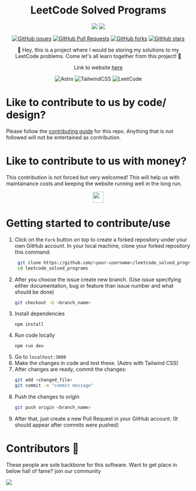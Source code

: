 <h1 align="center"> LeetCode Solved Programs </h1>
<div align="center">  
  
  ![](https://hits.dwyl.com/jsvigneshkanna/leetcode_solved_programs.svg?style=flat-square) ![](https://badges.frapsoft.com/os/v1/open-source.svg?v=103) 
  
  [![GitHub issues](https://img.shields.io/github/issues/jsvigneshkanna/leetcode_solved_programs?logo=github)](https://github.com/jsvigneshkanna/leetcode_solved_programs/issues) [![GitHub Pull Requests](https://img.shields.io/github/issues-pr/jsvigneshkanna/leetcode_solved_programs)](https://github.com/leetcode_solved_programs/pulls) [![GitHub forks](https://img.shields.io/github/forks/jsvigneshkanna/leetcode_solved_programs?logo=github)](https://github.com/jsvigneshkanna/leetcode_solved_programs/network/members) [![GitHub stars](https://img.shields.io/github/stars/jsvigneshkanna/leetcode_solved_programs?logo=github)](https://github.com/jsvigneshkanna/tleetcode_solved_programs/stargazers) 
  
</div>



<p align="center"> 🥸 Hey, this is a project where I would be storing my solutions to my LeetCode problems. Come let's all learn together from this project! 🍻 </p>

<div align="center">

Link to website [here](https://vkleetcodesolutions.netlify.app/)

</div>

<div align="center">

![Astro](https://img.shields.io/badge/-Astro-000000?style=for-the-badge&logo=astro) ![TailwindCSS](https://img.shields.io/badge/tailwind%20css-000000.svg?style=for-the-badge&logo=tailwind-css&logoColor=38b2ac) ![LeetCode](https://img.shields.io/badge/LeetCode-000000?style=for-the-badge&logo=LeetCode&logoColor=#d16c06)

</div>

# Like to contribute to us by code/ design?
Please follow the [contributing guide](./CONTRIBUTING.md) for this repo. Anything that is not followed will not be entertained as contribution.

# Like to contribute to us with money?

This contribution is not forced but very welcomed! This will help us with maintainance costs and keeping the website running well in the long run.
<p align="center">
<a href = "https://www.buymeacoffee.com/jsvigneshkanna?new=1"><img src ="https://cdn.buymeacoffee.com/buttons/default-red.png" height="30"/></a>
</p>

# Getting started to contribute/use

1. Click on the `Fork` button on top to create a forked repository under your own GitHub account. In your local machine, clone your forked repository this command:
    ``` sh
     git clone https://github.com/<your-username>/leetcode_solved_programs.git
     cd leetcode_solved_programs
    ```
 2. After you choose the issue create new branch. (Use issue specifying either documentation, bug or feature than issue number and what should be done) 
    ```sh
    git checkout -b <branch_name> 
    ```
 3. Install dependencies
    ```
    npm install
    ```
 4. Run code locally
    ```
    npm run dev
    ```
 5. Go to `localhost:3000`
 6. Make the changes in code and test these. (Astro with Tailwind CSS)
 7. After changes are ready, commit the changes:
    ``` sh
    git add <changed_file> 
    git commit -m "commit message"
    ```
 8. Push the changes to origin
    ``` sh
    git push origin <branch_name>
    ```
 9. After that, just create a new Pull Request in your GitHub account. (It should appear after commits were pushed)

# Contributors 🎉

These people are sole backbone for this software. Want to get place in below hall of fame? join our community

<a href="https://github.com/jsvigneshkanna/leetcode_solved_programs/graphs/contributors">
  <img src="https://contrib.rocks/image?repo=jsvigneshkanna/leetcode_solved_programs" />
</a>
